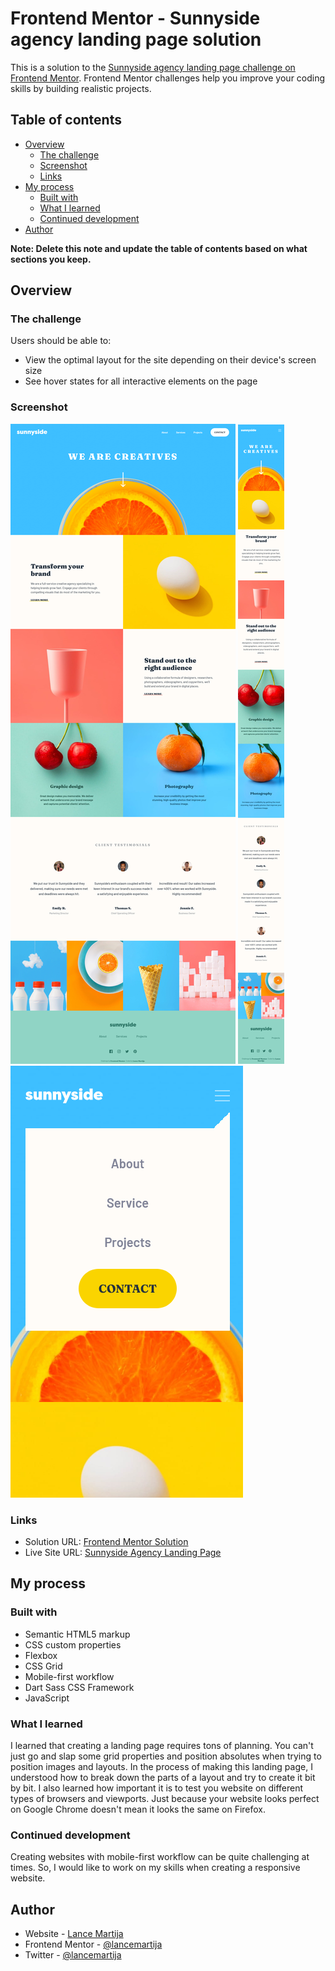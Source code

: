 # Frontend Mentor - Sunnyside agency landing page solution

This is a solution to the [Sunnyside agency landing page challenge on Frontend Mentor](https://www.frontendmentor.io/challenges/sunnyside-agency-landing-page-7yVs3B6ef). Frontend Mentor challenges help you improve your coding skills by building realistic projects.

## Table of contents

- [Overview](#overview)
  - [The challenge](#the-challenge)
  - [Screenshot](#screenshot)
  - [Links](#links)
- [My process](#my-process)
  - [Built with](#built-with)
  - [What I learned](#what-i-learned)
  - [Continued development](#continued-development)
- [Author](#author)

**Note: Delete this note and update the table of contents based on what sections you keep.**

## Overview

### The challenge

Users should be able to:

- View the optimal layout for the site depending on their device's screen size
- See hover states for all interactive elements on the page

### Screenshot

![desktop-view](screenshots/desktop-view.png)
![mobile-view](screenshots/mobile-view.png)
![mobile-view-menu](screenshots/mobile-view-menu.png)

### Links

- Solution URL: [Frontend Mentor Solution](https://www.frontendmentor.io/solutions/responsive-sunnyside-agency-landing-page-using-dart-sass-and-javascript-rL5kB5HZW)
- Live Site URL: [Sunnyside Agency Landing Page](https://lancemartija.github.io/SunnysideAgencyLandingPage/)

## My process

### Built with

- Semantic HTML5 markup
- CSS custom properties
- Flexbox
- CSS Grid
- Mobile-first workflow
- Dart Sass CSS Framework
- JavaScript

### What I learned

I learned that creating a landing page requires tons of planning. You can't just go and slap some grid properties and position absolutes when trying to position images and layouts. In the process of making this landing page, I understood how to break down the parts of a layout and try to create it bit by bit. I also learned how important it is to test you website on different types of browsers and viewports. Just because your website looks perfect on Google Chrome doesn't mean it looks the same on Firefox.

### Continued development

Creating websites with mobile-first workflow can be quite challenging at times. So, I would like to work on my skills when creating a responsive website.

## Author

- Website - [Lance Martija](https://github.com/lancemartija)
- Frontend Mentor - [@lancemartija](https://www.frontendmentor.io/profile/lancemartija)
- Twitter - [@lancemartija](https://www.twitter.com/lancemartija)